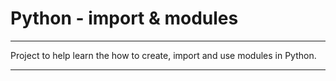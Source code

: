 # Python - import & modules
***
Project to help learn the how to create, import and use modules in Python.
***
